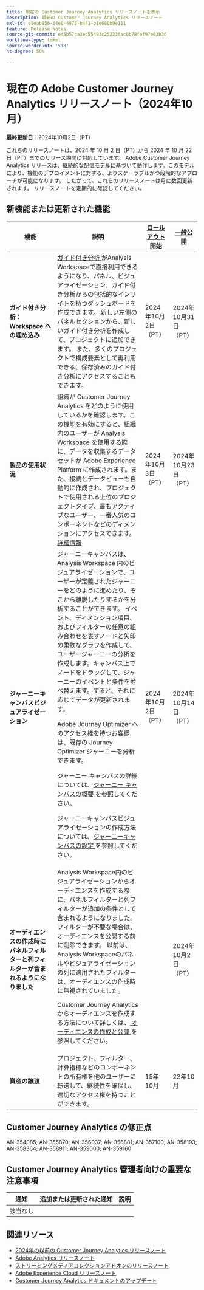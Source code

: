 ```yaml
---
title: 現在の Customer Journey Analytics リリースノートを表示
description: 最新の Customer Journey Analytics リリースノート
exl-id: e8eab856-34e0-4875-b441-b1e680b9e111
feature: Release Notes
source-git-commit: e45b57ca3ec55493c252336ac0b78fef97e03b36
workflow-type: tm+mt
source-wordcount: '513'
ht-degree: 50%

---
```


# 現在の Adobe Customer Journey Analytics リリースノート（2024年10月）

**最終更新日**：2024年10月2日（PT）

これらのリリースノートは、2024 年 10 月 2 日（PT）から 2024 年 10 月 22 日（PT）までのリリース期間に対応しています。 Adobe Customer Journey Analytics リリースは、[継続的な配信モデル](releases.md)に基づいて動作します。このモデルにより、機能のデプロイメントに対する、よりスケーラブルかつ段階的なアプローチが可能になります。 したがって、これらのリリースノートは月に数回更新されます。 リリースノートを定期的に確認してください。

## 新機能または更新された機能

| 機能 | 説明 | [ロールアウト開始](releases.md) | [一般公開](releases.md) |
| ----------- | ---------- | ------- | ---- |
| **ガイド付き分析：Workspace への埋め込み** | [ ガイド付き分析 ](https://experienceleague.adobe.com/ja/docs/analytics-platform/using/guided-analysis/overview) がAnalysis Workspaceで直接利用できるようになり、パネル、ビジュアライゼーション、ガイド付き分析からの包括的なインサイトを持つダッシュボードを作成できます。 新しい左側のパネルセクションから、新しいガイド付き分析を作成して、プロジェクトに追加できます。 また、多くのプロジェクトで構成要素として再利用できる、保存済みのガイド付き分析にアクセスすることもできます。 | 2024年10月2日（PT） | 2024年10月31日（PT） |
| **製品の使用状況** | 組織が Customer Journey Analytics をどのように使用しているかを確認します。この機能を有効にすると、組織内のユーザーが Analysis Workspace を使用する際に、データを収集するデータセットが Adobe Experience Platform に作成されます。また、接続とデータビューも自動的に作成され、プロジェクトで使用される上位のプロジェクトタイプ、最もアクティブなユーザー、一番人気のコンポーネントなどのディメンションにアクセスできます。[詳細情報](https://experienceleague.adobe.com/en/docs/analytics-platform/using/tools/product-usage/usage-overview) | 2024年10月3日（PT） | 2024年10月23日（PT） |
| **ジャーニーキャンバスビジュアライゼーション** | ジャーニーキャンバスは、Analysis Workspace 内のビジュアライゼーションで、ユーザーが定義されたジャーニーをどのように進めたり、そこから離脱したりするかを分析することができます。 イベント、ディメンション項目、およびフィルターの任意の組み合わせを表すノードと矢印の柔軟なグラフを作成して、ユーザージャーニーの分析を作成します。キャンバス上でノードをドラッグして、ジャーニーのイベントと条件を並べ替えます。すると、それに応じてデータが更新されます。<p>Adobe Journey Optimizer へのアクセス権を持つお客様は、既存の Journey Optimizer ジャーニーを分析できます。<p>ジャーニー キャンバスの詳細については、[ジャーニー キャンバスの概要 ](https://experienceleague.adobe.com/en/docs/analytics-platform/using/cja-workspace/visualizations/journey-canvas/journey-canvas) を参照してください。<p>ジャーニーキャンバスビジュアライゼーションの作成方法については、[ジャーニーキャンバスの設定 ](https://experienceleague.adobe.com/en/docs/analytics-platform/using/cja-workspace/visualizations/journey-canvas/configure-journey-canvas) を参照してください。 | 2024年10月2日（PT） | 2024年10月14日（PT） |
| **オーディエンスの作成時にパネルフィルターと列フィルターが含まれるようになりました** | Analysis Workspace内のビジュアライゼーションからオーディエンスを作成する際に、パネルフィルターと列フィルターが追加の条件として含まれるようになりました。 フィルターが不要な場合は、オーディエンスを公開する前に削除できます。 以前は、Analysis Workspaceのパネルやビジュアライゼーションの列に適用されたフィルターは、オーディエンスの作成時に無視されていました。<p>Customer Journey Analyticsからオーディエンスを作成する方法について詳しくは、[ オーディエンスの作成と公開 ](https://experienceleague.adobe.com/ja/docs/analytics-platform/using/cja-components/audiences/publish) を参照してください。 |  | 2024年10月2日（PT） |
| **資産の譲渡** | プロジェクト、フィルター、計算指標などのコンポーネントの所有権を他のユーザーに転送して、継続性を確保し、適切なアクセス権を持つことができます。 | 15年10月 | 22年10月 |

## Customer Journey Analytics の修正点

AN-354085; AN-355870; AN-356037; AN-356881; AN-357100; AN-358193; AN-358364; AN-358911; AN-359000; AN-359160

## Customer Journey Analytics 管理者向けの重要な注意事項

| 通知 | 追加または更新された通知 | 説明 |
| --- | --- | --- |
| 該当なし | | |


## 関連リソース

* [2024年の以前の Customer Journey Analytics リリースノート](/help/release-notes/2024.md)
* [Adobe Analytics リリースノート](https://experienceleague.adobe.com/docs/analytics/release-notes/latest.html?lang=ja)
* [ストリーミングメディアコレクションアドオンのリリースノート](https://experienceleague.adobe.com/docs/media-analytics/using/additional-resources/release-notes.html?lang=ja)
* [Adobe Experience Cloud リリースノート](https://experienceleague.adobe.com/docs/release-notes/experience-cloud/current.html?lang=ja)
* [Customer Journey Analytics ドキュメントのアップデート](/help/release-notes/doc-changes.md)
